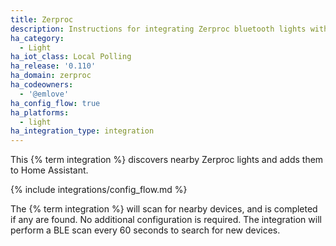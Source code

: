 ```yaml
---
title: Zerproc
description: Instructions for integrating Zerproc bluetooth lights within Home Assistant.
ha_category:
  - Light
ha_iot_class: Local Polling
ha_release: '0.110'
ha_domain: zerproc
ha_codeowners:
  - '@emlove'
ha_config_flow: true
ha_platforms:
  - light
ha_integration_type: integration
---
```


This {% term integration %} discovers nearby Zerproc lights and adds them to Home Assistant.

{% include integrations/config_flow.md %}

The {% term integration %} will scan for nearby devices, and is completed if any are found. No additional configuration is required. The integration will perform a BLE scan every 60 seconds to search for new devices.
